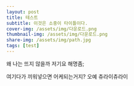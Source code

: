 ```yaml
---
layout: post
title: 테스트
subtitle: 이것은 소중이 타이틀이다.
cover-img: /assets/img/다운로드.png
thumbnail-img: /assets/img/다운로드.png
share-img: /assets/img/path.jpg
tags: [test]
---
```


왜 나는 뜨지 않을까 저기요 해명좀;

여기다가 끼워넣으면 어케되는거지?
오예
츄라이츄라이


